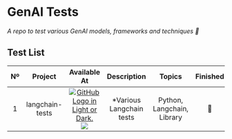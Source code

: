 # GenAI Tests
*A repo to test various GenAI models, frameworks and techniques 🤖*

## Test List

|  Nº  | Project | Available At | Description | Topics | Finished | Activity |
| :--: | :-----: | :----------: | :---------: | :----: | :------: | :------: |
| 1 | langchain-tests | <a href="https://github.com/madebypixel02/langchain-tests"><picture><source media="(prefers-color-scheme: dark)" srcset="https://user-images.githubusercontent.com/40824677/205689829-11cbb3fd-d452-4846-a799-0be90146192e.png"><source media="(prefers-color-scheme: light)" srcset="https://user-images.githubusercontent.com/40824677/205689834-f6b698a0-844d-46c2-8cca-2051cd3a9ef0.png"><img alt="GitHub Logo in Light or Dark." src="https://user-images.githubusercontent.com/40824677/205689829-11cbb3fd-d452-4846-a799-0be90146192e.png"></picture></a><br/><a href="https://gitlab.com/madebypixel02/langchain-tests"><img src="https://user-images.githubusercontent.com/40824677/205691219-5698063c-44bf-453a-b4df-365654641979.png"/></a> | *Various Langchain tests | Python, Langchain, Library | :construction: | ![GitHub Last Commit](https://img.shields.io/github/last-commit/madebypixel02/langchain-tests) |
